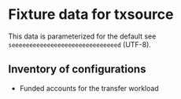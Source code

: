 # Fixture data for txsource

This data is parameterized for the default see
`seeeeeeeeeeeeeeeeeeeeeeeeeeeeeed` (UTF-8).

## Inventory of configurations

- Funded accounts for the transfer workload
